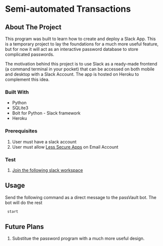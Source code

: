 <!-- PROJECT Title -->
# Semi-automated Transactions

<!-- ABOUT THE PROJECT -->
## About The Project

This program was built to learn how to create and deploy a Slack App. This is a temporary project to lay the foundations for a much more useful feature, but for now it will act as an interactive password database to store complicated passwords. 

The motivation behind this project is to use Slack as a ready-made frontend (a command terminal in your pocket) that can be accessed on both mobile and desktop with a Slack Account. The app is hosted on Heroku to complement this idea.

### Built With

* Python
* SQLite3
* Bolt for Python - Slack framework
* Heroku

### Prerequisites

1. User must have a slack account
2. User must allow [Less Secure Apps](https://myaccount.google.com/lesssecureapps) on Email Account

### Test

1. [Join the following slack workspace](https://join.slack.com/t/sample-8zl5892/shared_invite/zt-k7rmusr6-CcXnhWcGt4LhYXPEU8K9Jg)

<!-- USAGE EXAMPLES -->
## Usage

Send the following command as a direct message to the passVault bot. The bot will do the rest
  ```sh
   start
   ```

<!-- ROADMAP -->
## Future Plans

1. Substitue the password program with a much more useful design.
